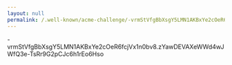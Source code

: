```yaml
---
layout: null
permalink: /.well-known/acme-challenge/-vrmStVfgBbXsgY5LMN1AKBxYe2cOeR6fcjVx1n0bv8
---
```

-vrmStVfgBbXsgY5LMN1AKBxYe2cOeR6fcjVx1n0bv8.zYawDEVAXeWWd4wJWfQ3e-TsRr9G2pCJc6h1rEo6Hso
